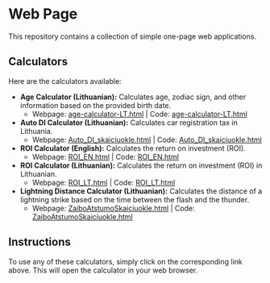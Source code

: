 # Web Page

This repository contains a collection of simple one-page web applications.

## Calculators

Here are the calculators available:

*   **Age Calculator (Lithuanian):** Calculates age, zodiac sign, and other information based on the provided birth date.
    *   Webpage: [age-calculator-LT.html](https://codelionius.github.io/web-page/age-calculator-LT.html) | Code: [age-calculator-LT.html](age-calculator-LT.html)
*   **Auto DI Calculator (Lithuanian):** Calculates car registration tax in Lithuania.
    *   Webpage: [Auto_DI_skaiciuokle.html](https://codelionius.github.io/web-page/Auto_DI_skaiciuokle.html) | Code: [Auto_DI_skaiciuokle.html](Auto_DI_skaiciuokle.html)
*   **ROI Calculator (English):** Calculates the return on investment (ROI).
    *   Webpage: [ROI_EN.html](https://codelionius.github.io/web-page/ROI_EN.html) | Code: [ROI_EN.html](ROI_EN.html)
*   **ROI Calculator (Lithuanian):** Calculates the return on investment (ROI) in Lithuanian.
    *   Webpage: [ROI_LT.html](https://codelionius.github.io/web-page/ROI_LT.html) | Code: [ROI_LT.html](ROI_LT.html)
*   **Lightning Distance Calculator (Lithuanian):** Calculates the distance of a lightning strike based on the time between the flash and the thunder.
    *   Webpage: [ZaiboAtstumoSkaiciuokle.html](https://codelionius.github.io/web-page/ZaiboAtstumoSkaiciuokle.html) | Code: [ZaiboAtstumoSkaiciuokle.html](ZaiboAtstumoSkaiciuokle.html)

## Instructions

To use any of these calculators, simply click on the corresponding link above. This will open the calculator in your web browser.